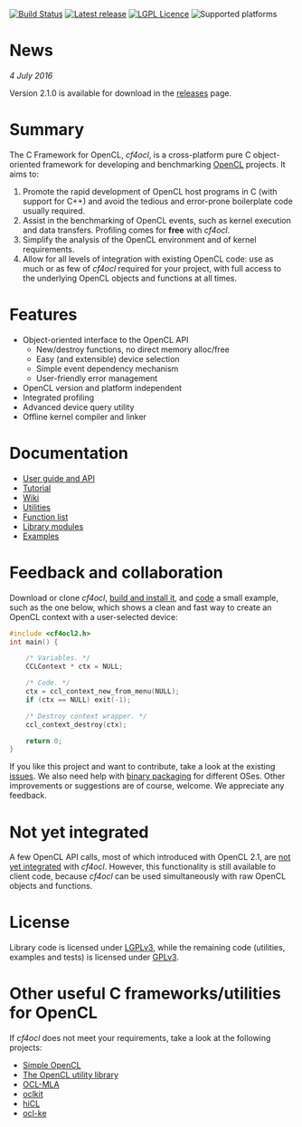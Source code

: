 [![Build Status](https://travis-ci.org/fakenmc/cf4ocl.svg?branch=master)](https://travis-ci.org/fakenmc/cf4ocl)
[![Latest release](https://img.shields.io/github/release/fakenmc/cf4ocl.svg)](https://github.com/fakenmc/cf4ocl/releases)
[![LGPL Licence](https://img.shields.io/badge/license-LGPLv3-yellowgreen.svg)](https://opensource.org/licenses/LGPL-3.0/)
![Supported platforms](https://img.shields.io/badge/platform-windows%20%7C%20macos%20%7C%20linux%20%7C%20bsd-lightgrey.svg)

News
====

*4 July 2016*

Version 2.1.0 is available for download in the [releases][] page.

Summary
=======

The C Framework for OpenCL, _cf4ocl_, is a cross-platform pure C object-oriented
framework for developing and benchmarking [OpenCL][] projects. It aims to:

1. Promote the rapid development of OpenCL host programs in C (with support for
C++) and avoid the tedious and error-prone boilerplate code usually required.
2. Assist in the benchmarking of OpenCL events, such as kernel execution and
data transfers. Profiling comes for **free** with _cf4ocl_.
3. Simplify the analysis of the OpenCL environment and of kernel requirements.
4. Allow for all levels of integration with existing OpenCL code: use as much or
as few of _cf4ocl_ required for your project, with full access to the underlying
OpenCL objects and functions at all times.

Features
========

* Object-oriented interface to the OpenCL API
  * New/destroy functions, no direct memory alloc/free
  * Easy (and extensible) device selection
  * Simple event dependency mechanism
  * User-friendly error management
* OpenCL version and platform independent
* Integrated profiling
* Advanced device query utility
* Offline kernel compiler and linker

Documentation
=============

* [User guide and API](http://www.fakenmc.com/cf4ocl/docs/latest/)
* [Tutorial](http://www.fakenmc.com/cf4ocl/docs/latest/tut.html)
* [Wiki](https://github.com/fakenmc/cf4ocl/wiki)
* [Utilities](http://www.fakenmc.com/cf4ocl/docs/latest/utils.html)
* [Function list](http://www.fakenmc.com/cf4ocl/docs/latest/funlist.html)
* [Library modules](http://www.fakenmc.com/cf4ocl/docs/latest/modules.html)
* [Examples](http://www.fakenmc.com/cf4ocl/docs/latest/examples.html)

Feedback and collaboration
==========================

Download or clone _cf4ocl_,
[build and install it](https://github.com/fakenmc/cf4ocl/wiki/Build-and-install-from-source),
and [code](https://github.com/fakenmc/cf4ocl/wiki/Using-cf4ocl-in-a-new-project)
a small example, such as the one below, which shows a clean and fast way to
create an OpenCL context with a user-selected device:

```c
#include <cf4ocl2.h>
int main() {

    /* Variables. */
    CCLContext * ctx = NULL;

    /* Code. */
    ctx = ccl_context_new_from_menu(NULL);
    if (ctx == NULL) exit(-1);

    /* Destroy context wrapper. */
    ccl_context_destroy(ctx);

    return 0;
}
```

If you like this project and want to contribute, take a look at the existing
[issues][]. We also need help with [binary packaging][] for different OSes.
Other improvements or suggestions are of course, welcome. We appreciate any
feedback.

Not yet integrated
==================

A few OpenCL API calls, most of which introduced with OpenCL 2.1, are
[not yet integrated][enhancements] with _cf4ocl_. However, this functionality is
still available to client code, because _cf4ocl_ can be used simultaneously with
raw OpenCL objects and functions.

License
=======

Library code is licensed under [LGPLv3][], while the remaining code
(utilities, examples and tests) is licensed under [GPLv3][].

Other useful C frameworks/utilities for OpenCL
==============================================

If _cf4ocl_ does not meet your requirements, take a look at the following
projects:

* [Simple OpenCL][]
* [The OpenCL utility library][]
* [OCL-MLA][]
* [oclkit][]
* [hiCL][]
* [ocl-ke][]

[releases]: https://github.com/fakenmc/cf4ocl/releases
[OpenCL]: http://www.khronos.org/opencl/ "OpenCL"
[LGPLv3]: http://www.gnu.org/licenses/lgpl.html "LGPLv3"
[GPLv3]: http://www.gnu.org/licenses/gpl.html "GPLv3"
[Wiki]: https://github.com/fakenmc/cf4ocl/wiki
[enhancements]: https://github.com/fakenmc/cf4ocl/issues?q=is%3Aissue+is%3Aopen+label%3Aenhancement
[issues]: https://github.com/fakenmc/cf4ocl/issues "issues"
[binary packaging]: https://github.com/fakenmc/cf4ocl/wiki/Install-the-binaries
[Simple OpenCL]: https://github.com/morousg/simple-opencl "Simple OpenCL"
[The OpenCL utility library]: https://github.com/Oblomov/CLU "The OpenCL utility library"
[OCL-MLA]: http://tuxfan.github.io/ocl-mla/ "OCL-MLA"
[oclkit]: https://github.com/matze/oclkit "oclkit"
[hiCL]: https://github.com/issamsaid/hiCL "high level OpenCL abstraction layer for scientific computing"
[ocl-ke]: https://github.com/anyc/ocl-ke "OpenCL kernel extractor"
